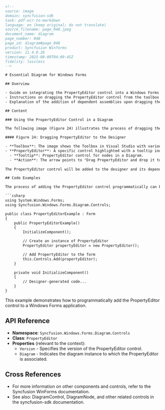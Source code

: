 ```html
<!-- 
source: image
domain: syncfusion-sdk
task: pdf-ocr-to-markdown
language: en (keep original; do not translate)
source_filename: page_048.jpeg
document_name: diagram
page_number: 048
page_id: diagram#page_048
product: Syncfusion Winforms
version: 11.4.0.26
timestamp: 2025-08-09T04:09:45Z
fidelity: lossless
-->

# Essential Diagram for Windows Forms

## Overview

- Guide on integrating the PropertyEditor control into a Windows Forms application.
- Instructions on dragging the PropertyEditor control from the toolbox to the designer.
- Explanation of the addition of dependent assemblies upon dragging the control to the Designer Form window.

## Content

### Using the PropertyEditor Control in a Diagram

The following image (Figure 24) illustrates the process of dragging the PropertyEditor control to the designer:

#### Figure 24: Dragging PropertyEditor to the Designer

- **Toolbox**: The image shows the Toolbox in Visual Studio with various Syncfusion controls listed.
- **PropertyEditor**: A specific control highlighted with a tooltip indicating its version and purpose.
  - **Tooltip**: PropertyEditor control for nodes in a Diagram.
  - **Action**: The arrow points to "Drag PropertyEditor and drop it to the designer."
  
The PropertyEditor control will be added to the designer and its dependent assemblies will be added to the project once you drop it to the Designer Form window.

## Code Examples

The process of adding the PropertyEditor control programmatically can be illustrated with the following C# code example:

```csharp
using System.Windows.Forms;
using Syncfusion.Windows.Forms.Diagram.Controls;

public class PropertyEditorExample : Form
{
    public PropertyEditorExample()
    {
        InitializeComponent();

        // Create an instance of PropertyEditor
        PropertyEditor propertyEditor = new PropertyEditor();

        // Add PropertyEditor to the form
        this.Controls.Add(propertyEditor);
    }

    private void InitializeComponent()
    {
        // Designer-generated code...
    }
}
```

This example demonstrates how to programmatically add the PropertyEditor control to a Windows Forms application.

## API Reference

- **Namespace**: `Syncfusion.Windows.Forms.Diagram.Controls`
- **Class**: `PropertyEditor`
- **Properties** (relevant to the context):
  - `Version` - Specifies the version of the PropertyEditor control.
  - `Diagram` - Indicates the diagram instance to which the PropertyEditor is associated.

## Cross References

- For more information on other components and controls, refer to the Syncfusion WinForms documentation.
- See also: DiagramControl, DiagramNode, and other related controls in the syncfusion-sdk documentation.

<!-- tags: [winforms, propertyeditor, designer, diagram, syncfusion, windows forms] keywords: [PropertyEditor, DiagramControl, Designer Form, dependent assemblies, Windows Forms, syncfusion-sdk] -->
```